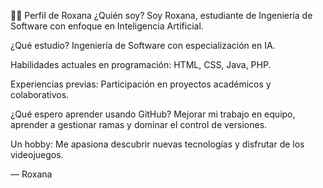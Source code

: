 👩‍💻 Perfil de Roxana
¿Quién soy?
Soy Roxana, estudiante de Ingeniería de Software con enfoque en Inteligencia Artificial.

¿Qué estudio?
Ingeniería de Software con especialización en IA.

Habilidades actuales en programación:
HTML, CSS, Java, PHP.

Experiencias previas:
Participación en proyectos académicos y colaborativos.

¿Qué espero aprender usando GitHub?
Mejorar mi trabajo en equipo, aprender a gestionar ramas y dominar el control de versiones.

Un hobby:
Me apasiona descubrir nuevas tecnologías y disfrutar de los videojuegos.

— Roxana

